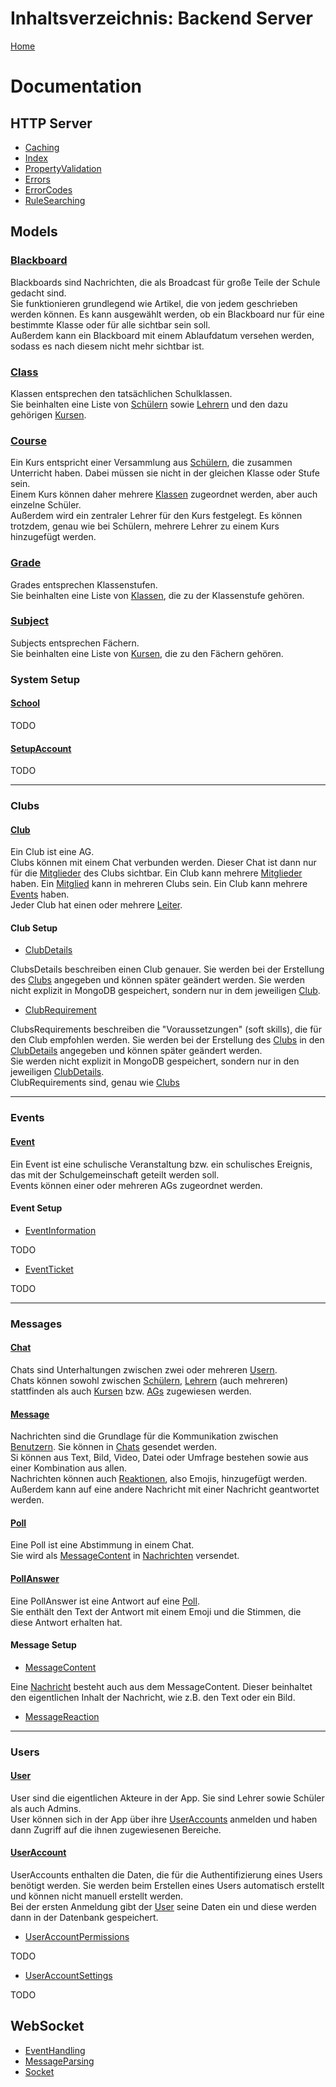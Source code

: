 # Inhaltsverzeichnis: Backend Server

[Home](https://github.com/Academi-fy/backend/wiki/)

# Documentation

## HTTP Server
- [Caching](https://github.com/Academi-fy/backend/wiki/Caching)
- [Index](https://github.com/Academi-fy/backend/wiki/Index)
- [PropertyValidation](https://github.com/Academi-fy/backend/wiki/PropertyValidation)
- [Errors](https://github.com/Academi-fy/backend/wiki/Errors)
- [ErrorCodes](https://github.com/Academi-fy/backend/wiki/ErrorCodes)
- [RuleSearching](https://github.com/Academi-fy/backend/wiki/RuleSearching)

## Models

### [Blackboard](https://github.com/Academi-fy/backend/wiki/Blackboard) 

Blackboards sind Nachrichten, die als Broadcast für große Teile der Schule gedacht sind. \
Sie funktionieren grundlegend wie Artikel, die von jedem geschrieben werden können. Es kann ausgewählt werden, ob ein Blackboard nur für eine bestimmte Klasse oder für alle sichtbar sein soll. \
Außerdem kann ein Blackboard mit einem Ablaufdatum versehen werden, sodass es nach diesem nicht mehr sichtbar ist. 

### [Class](https://github.com/Academi-fy/backend/wiki/Class)

Klassen entsprechen den tatsächlichen Schulklassen. \
Sie beinhalten eine Liste von [Schülern](https://github.com/Academi-fy/backend/wiki/User) sowie [Lehrern](https://github.com/Academi-fy/backend/wiki/User) und den dazu gehörigen [Kursen](https://github.com/Academi-fy/backend/wiki/Course). 

### [Course](https://github.com/Academi-fy/backend/wiki/Course)

Ein Kurs entspricht einer Versammlung aus [Schülern](https://github.com/Academi-fy/backend/wiki/User), die zusammen Unterricht haben. Dabei müssen sie nicht in der gleichen Klasse oder Stufe sein. \
Einem Kurs können daher mehrere [Klassen](https://github.com/Academi-fy/backend/wiki/Class) zugeordnet werden, aber auch einzelne Schüler. \
Außerdem wird ein zentraler Lehrer für den Kurs festgelegt. Es können trotzdem, genau wie bei Schülern, mehrere Lehrer zu einem Kurs hinzugefügt werden. 

### [Grade](https://github.com/Academi-fy/backend/wiki/Grade)

Grades entsprechen Klassenstufen. \
Sie beinhalten eine Liste von [Klassen](https://github.com/Academi-fy/backend/wiki/Class), die zu der Klassenstufe gehören. 

### [Subject](https://github.com/Academi-fy/backend/wiki/Subject)

Subjects entsprechen Fächern. \
Sie beinhalten eine Liste von [Kursen](https://github.com/Academi-fy/backend/wiki/Course), die zu den Fächern gehören. 

### System Setup

#### [School](https://github.com/Academi-fy/backend/wiki/School)

TODO

#### [SetupAccount](https://github.com/Academi-fy/backend/wiki/)

TODO

****

### Clubs

#### [Club](https://github.com/Academi-fy/backend/wiki/Club)

Ein Club ist eine AG.\
Clubs können mit einem Chat verbunden werden. Dieser Chat ist dann nur für
die [Mitglieder](https://github.com/Academi-fy/backend/wiki/User) des Clubs sichtbar.
Ein Club kann mehrere [Mitglieder](https://github.com/Academi-fy/backend/wiki/User) haben.
Ein [Mitglied](https://github.com/Academi-fy/backend/wiki/User) kann in mehreren Clubs sein.
Ein Club kann mehrere [Events](https://github.com/Academi-fy/backend/wiki/Event) haben. \
Jeder Club hat einen oder mehrere [Leiter](https://github.com/Academi-fy/backend/wiki/User).

#### Club Setup
- [ClubDetails](https://github.com/Academi-fy/backend/wiki/ClubDetails)

ClubsDetails beschreiben einen Club genauer. Sie werden bei der Erstellung
des [Clubs](https://github.com/Academi-fy/backend/wiki/Club) angegeben und können später geändert werden.
Sie werden nicht explizit in MongoDB gespeichert, sondern nur in dem
jeweiligen [Club](https://github.com/Academi-fy/backend/wiki/Club). 

- [ClubRequirement](https://github.com/Academi-fy/backend/wiki/ClubRequirement)

ClubsRequirements beschreiben die "Voraussetzungen" (soft skills), die für den Club empfohlen werden. Sie werden bei der
Erstellung des [Clubs](https://github.com/Academi-fy/backend/wiki/Club) in
den [ClubDetails](https://github.com/Academi-fy/backend/wiki/ClubDetails) angegeben und können später geändert werden.\
Sie werden nicht explizit in MongoDB gespeichert, sondern nur in den
jeweiligen [ClubDetails](https://github.com/Academi-fy/backend/wiki/ClubDetails). \
ClubRequirements sind, genau wie [Clubs](https://github.com/Academi-fy/backend/wiki/Club)

****

### Events

#### [Event](https://github.com/Academi-fy/backend/wiki/Event)

Ein Event ist eine schulische Veranstaltung bzw. ein schulisches Ereignis, das mit der Schulgemeinschaft geteilt werden soll. \
Events können einer oder mehreren AGs zugeordnet werden. 

#### Event Setup
- [EventInformation](https://github.com/Academi-fy/backend/wiki/EventInformation)

TODO

- [EventTicket](https://github.com/Academi-fy/backend/wiki/EventTicket)

TODO

****

### Messages

#### [Chat](https://github.com/Academi-fy/backend/wiki/Chat)

Chats sind Unterhaltungen zwischen zwei oder mehreren [Usern](https://github.com/Academi-fy/backend/wiki/User). \
Chats können sowohl zwischen [Schülern](https://github.com/Academi-fy/backend/wiki/User), [Lehrern](https://github.com/Academi-fy/backend/wiki/User) (auch mehreren) stattfinden als auch [Kursen](https://github.com/Academi-fy/backend/wiki/Course) bzw. [AGs](https://github.com/Academi-fy/backend/wiki/Club) zugewiesen werden. 

#### [Message](https://github.com/Academi-fy/backend/wiki/Message)

Nachrichten sind die Grundlage für die Kommunikation zwischen [Benutzern](https://github.com/Academi-fy/backend/wiki/User). Sie können in [Chats](https://github.com/Academi-fy/backend/wiki/Chat) gesendet werden. \
Si können aus Text, Bild, Video, Datei oder Umfrage bestehen sowie aus einer Kombination aus allen. \
Nachrichten können auch [Reaktionen](https://github.com/Academi-fy/backend/wiki/MessageReaction), also Emojis, hinzugefügt werden. \
Außerdem kann auf eine andere Nachricht mit einer Nachricht geantwortet werden. 

#### [Poll](https://github.com/Academi-fy/backend/wiki/Poll)

Eine Poll ist eine Abstimmung in einem Chat. \
Sie wird als [MessageContent](https://github.com/Academi-fy/backend/wiki/MessageContent) in [Nachrichten](https://github.com/Academi-fy/backend/wiki/Message) versendet. 

#### [PollAnswer](https://github.com/Academi-fy/backend/wiki/PollAnswer)

Eine PollAnswer ist eine Antwort auf eine [Poll](https://github.com/Academi-fy/backend/wiki/Poll). \
Sie enthält den Text der Antwort mit einem Emoji und die Stimmen, die diese Antwort erhalten hat.

#### Message Setup
- [MessageContent](https://github.com/Academi-fy/backend/wiki/MessageContent)

Eine [Nachricht](https://github.com/Academi-fy/backend/wiki/Message) besteht auch aus dem MessageContent.
Dieser beinhaltet den eigentlichen Inhalt der Nachricht, wie z.B. den Text oder ein Bild.

- [MessageReaction](https://github.com/Academi-fy/backend/wiki/MessageReaction)

****

### Users

#### [User](https://github.com/Academi-fy/backend/wiki/User)

User sind die eigentlichen Akteure in der App. Sie sind Lehrer sowie Schüler als auch Admins. \
User können sich in der App über ihre [UserAccounts](https://github.com/Academi-fy/backend/wiki/UserAccounts) anmelden und haben dann Zugriff auf die ihnen zugewiesenen Bereiche. 

#### [UserAccount](https://github.com/Academi-fy/backend/wiki/UserAccount)

UserAccounts enthalten die Daten, die für die Authentifizierung eines Users benötigt werden. Sie werden beim Erstellen eines Users automatisch erstellt und können nicht manuell erstellt werden. \
Bei der ersten Anmeldung gibt der [User](https://github.com/Academi-fy/backend/wiki/User) seine Daten ein und diese werden dann in der Datenbank gespeichert. 

- [UserAccountPermissions](https://github.com/Academi-fy/backend/wiki/UserAccountPermissions)

TODO

- [UserAccountSettings](https://github.com/Academi-fy/backend/wiki/UserAccountSettings)

TODO

## WebSocket

- [EventHandling](https://github.com/Academi-fy/backend/wiki/EventHandling)
- [MessageParsing](https://github.com/Academi-fy/backend/wiki/MessageParsing)
- [Socket](https://github.com/Academi-fy/backend/wiki/Socket)